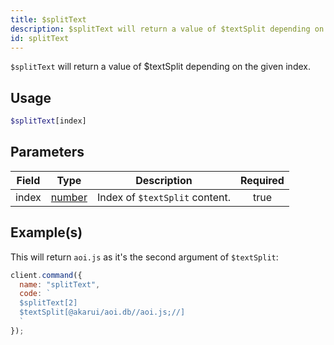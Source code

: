 ```yaml
---
title: $splitText
description: $splitText will return a value of $textSplit depending on the given index.
id: splitText
---
```


`$splitText` will return a value of $textSplit depending on the given index.

## Usage

```php
$splitText[index]
```

## Parameters

| Field | Type                                                                                              | Description                    | Required |
| ----- | ------------------------------------------------------------------------------------------------- | ------------------------------ | :------: |
| index | [number](https://developer.mozilla.org/en-US/docs/Web/JavaScript/Reference/Global_Objects/Number) | Index of `$textSplit` content. |   true   |

## Example(s)

This will return `aoi.js` as it's the second argument of `$textSplit`:

```javascript
client.command({
  name: "splitText",
  code: `
  $splitText[2]
  $textSplit[@akarui/aoi.db//aoi.js;//]
  `
});
```
